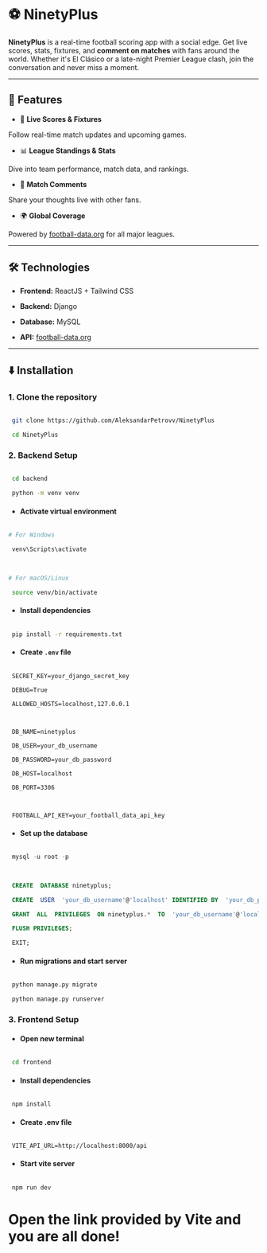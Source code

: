 
# ⚽ **NinetyPlus**

  

**NinetyPlus** is a real-time football scoring app with a social edge. Get live scores, stats, fixtures, and **comment on matches** with fans around the world. Whether it's El Clásico or a late-night Premier League clash, join the conversation and never miss a moment.

  

---

  

## 🚀 **Features**

  

- 📅 **Live Scores & Fixtures**

Follow real-time match updates and upcoming games.

  

- 📊 **League Standings & Stats**

Dive into team performance, match data, and rankings.

  

- 💬 **Match Comments**

Share your thoughts live with other fans.

  

- 🌍 **Global Coverage**

Powered by [football-data.org](https://www.football-data.org/) for all major leagues.

  

---

  

## 🛠️ **Technologies**

  

- **Frontend:** ReactJS + Tailwind CSS

- **Backend:** Django

- **Database:** MySQL

- **API:**  [football-data.org](https://www.football-data.org/)

  

---

  

## ⬇️ **Installation**

  

### 1. **Clone the repository**

  

```bash

 git clone https://github.com/AleksandarPetrovv/NinetyPlus

 cd NinetyPlus

```

  

### 2. **Backend Setup**

  

```bash

 cd backend

 python -m venv venv

```

  

- #### Activate virtual environment

  

```bash

# For Windows

 venv\Scripts\activate

  

# For macOS/Linux

 source venv/bin/activate

```

  

- #### Install dependencies

  

```bash

 pip install -r requirements.txt

```

  

- #### Create `.env` file

  

```dotenv

 SECRET_KEY=your_django_secret_key

 DEBUG=True

 ALLOWED_HOSTS=localhost,127.0.0.1

  

 DB_NAME=ninetyplus

 DB_USER=your_db_username

 DB_PASSWORD=your_db_password

 DB_HOST=localhost

 DB_PORT=3306

  

 FOOTBALL_API_KEY=your_football_data_api_key

```

  

- #### Set up the database

  

```sql

 mysql -u root -p

  

 CREATE  DATABASE ninetyplus;

 CREATE  USER  'your_db_username'@'localhost' IDENTIFIED BY  'your_db_password';

 GRANT  ALL  PRIVILEGES  ON ninetyplus.*  TO  'your_db_username'@'localhost';

 FLUSH PRIVILEGES;

 EXIT;

```

  

- #### Run migrations and start server

  

```bash

 python manage.py migrate

 python manage.py runserver

```


### 3. **Frontend Setup**

- #### Open new terminal

```bash

 cd frontend

```

- #### Install dependencies

```bash

 npm install

```

- #### Create .env file

```dotenv

 VITE_API_URL=http://localhost:8000/api

```

- #### Start vite server

```bash

 npm run dev

```

# Open the link provided by Vite and you are all done!